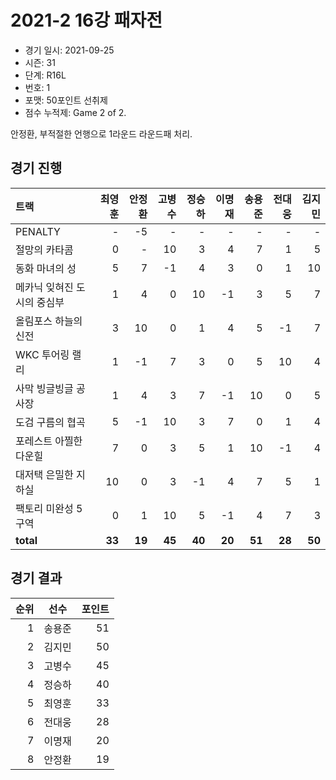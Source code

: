 # 2021-2 16강 패자전

- 경기 일시: 2021-09-25
- 시즌: 31
- 단계: R16L
- 번호: 1
- 포맷: 50포인트 선취제
- 점수 누적제: Game 2 of 2.



안정환, 부적절한 언행으로 1라운드 라운드패 처리.

## 경기 진행

| 트랙 | 최영훈 | 안정환 | 고병수 | 정승하 | 이명재 | 송용준 | 전대웅 | 김지민 |
|:---|---:|---:|---:|---:|---:|---:|---:|---:|
| PENALTY | - | -5 | - | - | - | - | - | - |
| 절망의 카타콤 | 0 | - | 10 | 3 | 4 | 7 | 1 | 5 |
| 동화 마녀의 성 | 5 | 7 | -1 | 4 | 3 | 0 | 1 | 10 |
| 메카닉 잊혀진 도시의 중심부 | 1 | 4 | 0 | 10 | -1 | 3 | 5 | 7 |
| 올림포스 하늘의 신전 | 3 | 10 | 0 | 1 | 4 | 5 | -1 | 7 |
| WKC 투어링 랠리 | 1 | -1 | 7 | 3 | 0 | 5 | 10 | 4 |
| 사막 빙글빙글 공사장 | 1 | 4 | 3 | 7 | -1 | 10 | 0 | 5 |
| 도검 구름의 협곡 | 5 | -1 | 10 | 3 | 7 | 0 | 1 | 4 |
| 포레스트 아찔한 다운힐 | 7 | 0 | 3 | 5 | 1 | 10 | -1 | 4 |
| 대저택 은밀한 지하실 | 10 | 0 | 3 | -1 | 4 | 7 | 5 | 1 |
| 팩토리 미완성 5구역 | 0 | 1 | 10 | 5 | -1 | 4 | 7 | 3 |
| __total__ | __33__ | __19__ | __45__ | __40__ | __20__ | __51__ | __28__ | __50__ |




## 경기 결과

| 순위 | 선수 | 포인트 |
|---:|:---:|---:|
| 1 | 송용준 | 51 |
| 2 | 김지민 | 50 |
| 3 | 고병수 | 45 |
| 4 | 정승하 | 40 |
| 5 | 최영훈 | 33 |
| 6 | 전대웅 | 28 |
| 7 | 이명재 | 20 |
| 8 | 안정환 | 19 |

